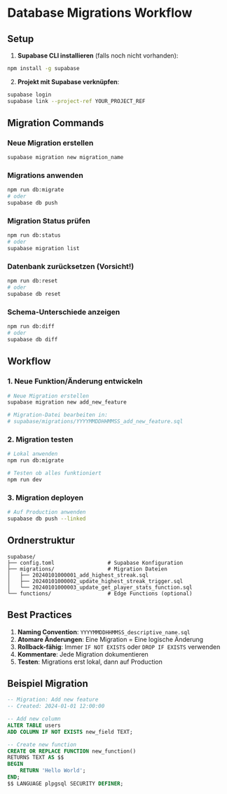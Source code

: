 # Database Migrations Workflow

## Setup

1. **Supabase CLI installieren** (falls noch nicht vorhanden):

```bash
npm install -g supabase
```

2. **Projekt mit Supabase verknüpfen**:

```bash
supabase login
supabase link --project-ref YOUR_PROJECT_REF
```

## Migration Commands

### Neue Migration erstellen

```bash
supabase migration new migration_name
```

### Migrations anwenden

```bash
npm run db:migrate
# oder
supabase db push
```

### Migration Status prüfen

```bash
npm run db:status
# oder
supabase migration list
```

### Datenbank zurücksetzen (Vorsicht!)

```bash
npm run db:reset
# oder
supabase db reset
```

### Schema-Unterschiede anzeigen

```bash
npm run db:diff
# oder
supabase db diff
```

## Workflow

### 1. Neue Funktion/Änderung entwickeln

```bash
# Neue Migration erstellen
supabase migration new add_new_feature

# Migration-Datei bearbeiten in:
# supabase/migrations/YYYYMMDDHHMMSS_add_new_feature.sql
```

### 2. Migration testen

```bash
# Lokal anwenden
npm run db:migrate

# Testen ob alles funktioniert
npm run dev
```

### 3. Migration deployen

```bash
# Auf Production anwenden
supabase db push --linked
```

## Ordnerstruktur

```
supabase/
├── config.toml                 # Supabase Konfiguration
├── migrations/                 # Migration Dateien
│   ├── 20240101000001_add_highest_streak.sql
│   ├── 20240101000002_update_highest_streak_trigger.sql
│   └── 20240101000003_update_get_player_stats_function.sql
└── functions/                  # Edge Functions (optional)
```

## Best Practices

1. **Naming Convention**: `YYYYMMDDHHMMSS_descriptive_name.sql`
2. **Atomare Änderungen**: Eine Migration = Eine logische Änderung
3. **Rollback-fähig**: Immer `IF NOT EXISTS` oder `DROP IF EXISTS` verwenden
4. **Kommentare**: Jede Migration dokumentieren
5. **Testen**: Migrations erst lokal, dann auf Production

## Beispiel Migration

```sql
-- Migration: Add new feature
-- Created: 2024-01-01 12:00:00

-- Add new column
ALTER TABLE users
ADD COLUMN IF NOT EXISTS new_field TEXT;

-- Create new function
CREATE OR REPLACE FUNCTION new_function()
RETURNS TEXT AS $$
BEGIN
    RETURN 'Hello World';
END;
$$ LANGUAGE plpgsql SECURITY DEFINER;
```
